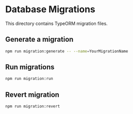 # Database Migrations

This directory contains TypeORM migration files.

## Generate a migration

```bash
npm run migration:generate -- --name=YourMigrationName
```

## Run migrations

```bash
npm run migration:run
```

## Revert migration

```bash
npm run migration:revert
```
